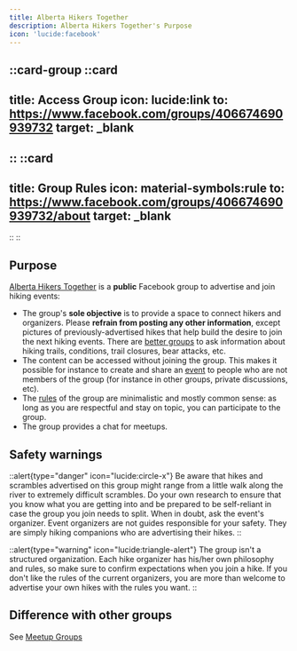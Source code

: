 ```yaml
---
title: Alberta Hikers Together
description: Alberta Hikers Together's Purpose
icon: 'lucide:facebook'
---
```


::card-group
  ::card
  ---
  title: Access Group
  icon: lucide:link
  to: https://www.facebook.com/groups/406674690939732
  target: _blank
  ---
  ::
  ::card
  ---
  title: Group Rules
  icon: material-symbols:rule
  to: https://www.facebook.com/groups/406674690939732/about
  target: _blank
  ---
  ::
::

## Purpose

[Alberta Hikers Together](https://www.facebook.com/groups/406674690939732) is a **public** Facebook group to advertise and join hiking events:

- The group's **sole objective** is to provide a space to connect hikers and organizers. Please **refrain from posting any other information**, except 
  pictures of previously-advertised hikes that help build the desire to join the next hiking events. There are [better groups](/hiking-groups/by-category/practical-information) 
  to ask information about hiking trails, conditions, trail closures, bear attacks, etc.
- The content can be accessed without joining the group. This makes it possible for instance to create and 
  share an [event](https://www.facebook.com/groups/albertahikerstogether/events/) to people who are not members of the group (for instance in other groups, private discussions, etc).
- The [rules](https://www.facebook.com/groups/406674690939732/about) of the group are minimalistic and mostly common sense: as long as you are respectful and stay on topic, you can participate to the group.
- The group provides a chat for meetups.

## Safety warnings

::alert{type="danger" icon="lucide:circle-x"}
  Be aware that hikes and scrambles advertised on this group might range from a little walk along the river to extremely difficult scrambles. Do your own research to ensure that you know what you are getting into and be prepared to be self-reliant in case the group you join needs to split. When in doubt, ask the event's organizer. Event organizers are not guides responsible for your safety. They are simply hiking companions who are advertising their hikes.
::

::alert{type="warning" icon="lucide:triangle-alert"}
The group isn't a structured organization. Each hike organizer has his/her own philosophy and rules, so make sure to confirm expectations when you join a hike. If you don't like the rules of the current organizers, you are more than welcome to advertise your own hikes with the rules you want.
::

## Difference with other groups

See [Meetup Groups](/hiking-groups/by-category/meetups)